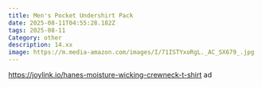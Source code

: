 ```yaml
---
title: Men's Pocket Undershirt Pack
date: 2025-08-11T04:55:28.182Z
tags: 2025-08-11
Category: other
description: 14.xx
image: https://m.media-amazon.com/images/I/71ISTYxoRgL._AC_SX679_.jpg
---
```

https://joylink.io/hanes-moisture-wicking-crewneck-t-shirt ad